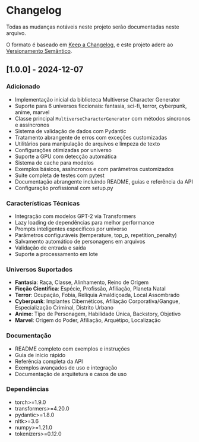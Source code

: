 # Changelog

Todas as mudanças notáveis neste projeto serão documentadas neste arquivo.

O formato é baseado em [Keep a Changelog](https://keepachangelog.com/pt-BR/1.0.0/),
e este projeto adere ao [Versionamento Semântico](https://semver.org/lang/pt-BR/).

## [1.0.0] - 2024-12-07

### Adicionado
- Implementação inicial da biblioteca Multiverse Character Generator
- Suporte para 6 universos ficcionais: fantasia, sci-fi, terror, cyberpunk, anime, marvel
- Classe principal `MultiverseCharacterGenerator` com métodos síncronos e assíncronos
- Sistema de validação de dados com Pydantic
- Tratamento abrangente de erros com exceções customizadas
- Utilitários para manipulação de arquivos e limpeza de texto
- Configurações otimizadas por universo
- Suporte a GPU com detecção automática
- Sistema de cache para modelos
- Exemplos básicos, assíncronos e com parâmetros customizados
- Suite completa de testes com pytest
- Documentação abrangente incluindo README, guias e referência da API
- Configuração profissional com setup.py

### Características Técnicas
- Integração com modelos GPT-2 via Transformers
- Lazy loading de dependências para melhor performance
- Prompts inteligentes específicos por universo
- Parâmetros configuráveis (temperature, top_p, repetition_penalty)
- Salvamento automático de personagens em arquivos
- Validação de entrada e saída
- Suporte a processamento em lote

### Universos Suportados
- **Fantasia**: Raça, Classe, Alinhamento, Reino de Origem
- **Ficção Científica**: Espécie, Profissão, Afiliação, Planeta Natal  
- **Terror**: Ocupação, Fobia, Relíquia Amaldiçoada, Local Assombrado
- **Cyberpunk**: Implantes Cibernéticos, Afiliação Corporativa/Gangue, Especialização Criminal, Distrito Urbano
- **Anime**: Tipo de Personagem, Habilidade Única, Backstory, Objetivo
- **Marvel**: Origem do Poder, Afiliação, Arquétipo, Localização

### Documentação
- README completo com exemplos e instruções
- Guia de início rápido
- Referência completa da API
- Exemplos avançados de uso e integração
- Documentação de arquitetura e casos de uso

### Dependências
- torch>=1.9.0
- transformers>=4.20.0
- pydantic>=1.8.0
- nltk>=3.6
- numpy>=1.21.0
- tokenizers>=0.12.0